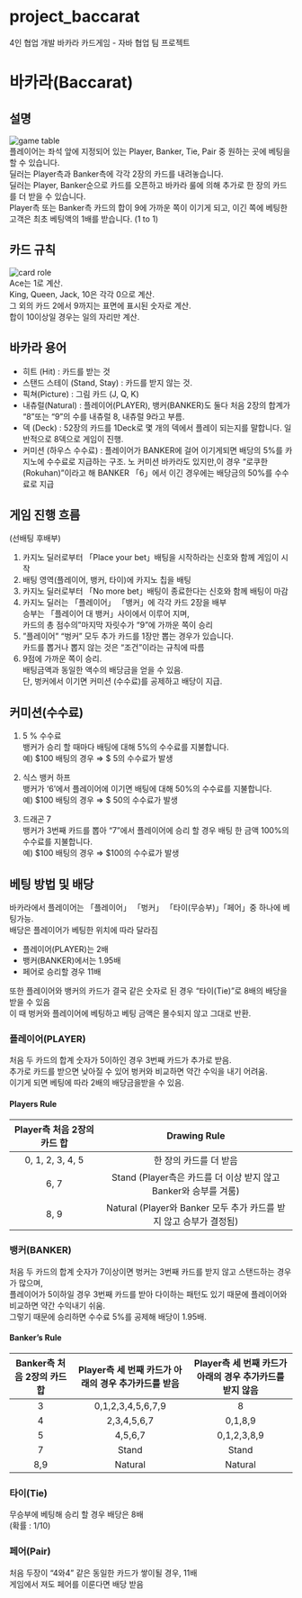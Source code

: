 # project_baccarat
4인 협업 개발 바카라 카드게임 - 자바 협업 팀 프로젝트

# 바카라(Baccarat)
  
## 설명
![game table](https://www.7luck.com/common/images/contents/img_baccarat1.jpg)   
플레이어는 좌석 앞에 지정되어 있는 Player, Banker, Tie, Pair 중 원하는 곳에 베팅을 할 수 있습니다.  
딜러는 Player측과 Banker측에 각각 2장의 카드를 내려놓습니다.  
딜러는 Player, Banker순으로 카드를 오픈하고 바카라 룰에 의해 추가로 한 장의 카드를 더 받을 수 있습니다.  
Player측 또는 Banker측 카드의 합이 9에 가까운 쪽이 이기게 되고, 이긴 쪽에 베팅한 고객은 최초 베팅액의 1배를 받습니다. (1 to 1)

## 카드 규칙
![card role](https://www.7luck.com/common/images/contents/img_baccarat2.jpg)   
Ace는 1로 계산.   
King, Queen, Jack, 10은 각각 0으로 계산.   
그 외의 카드 2에서 9까지는 표면에 표시된 숫자로 계산.   
합이 10이상일 경우는 일의 자리만 계산.   

## 바카라 용어
+ 히트 (Hit) : 카드를 받는 것
+ 스탠드 스테이 (Stand, Stay) : 카드를 받지 않는 것.
+ 픽쳐(Picture) : 그림 카드 (J, Q, K)
+ 내츄럴(Natural) : 플레이어(PLAYER), 뱅커(BANKER)도 둘다 처음 2장의 합계가 “8”또는 “9”의 수를 내츄럴 8, 내츄럴 9라고 부름.
+ 덱 (Deck) : 52장의 카드를 1Deck로 몇 개의 덱에서 플레이 되는지를 말합니다. 일반적으로 8덱으로 게임이 진행.
+ 커미션 (하우스 수수료) : 플레이어가 BANKER에 걸어 이기게되면 배당의 5%를 카지노에 수수료로 지급하는 구조. 노 커미션 바카라도 있지만,이 경우 “로쿠한(Rokuhan)”이라고 해 BANKER 「6」에서 이긴 경우에는 배당금의 50%를 수수료로 지급

## 게임 진행 흐름
(선배팅 후배부)
1. 카지노 딜러로부터 「Place your bet」배팅을 시작하라는 신호와 함께 게임이 시작
2. 배팅 영역(플레이어, 뱅커, 타이)에 카지노 칩을 배팅
3. 카지노 딜러로부터 「No more bet」배팅이 종료한다는 신호와 함께 배팅이 마감
4. 카지노 딜러는 「플레이어」 「뱅커」에 각각 카드 2장을 배부  
   승부는 「플레이어 대 뱅커」사이에서 이루어 지며,   
   카드의 총 점수의”마지막 자릿수가 “9”에 가까운 쪽이 승리
5. ”플레이어” “벙커” 모두 추가 카드를 1장만 뽑는 경우가 있습니다.  
   카드를 뽑거나 뽑지 않는 것은 “조건”이라는 규칙에 따름
6. 9점에 가까운 쪽이 승리.   
   배팅금액과 동일한 액수의 배당금을 얻을 수 있음.  
   단, 벙커에서 이기면 커미션 (수수료)를 공제하고 배당이 지급.
   
## 커미션(수수료)
1. 5 % 수수료   
  뱅커가 승리 할 때마다 배팅에 대해 5%의 수수료를 지불합니다.   
  예) $100 배팅의 경우 ⇒ $ 5의 수수료가 발생   

2. 식스 뱅커 하프   
  뱅커가 ‘6’에서 플레이어에 이기면 배팅에 대해 50%의 수수료를 지불합니다.   
  예) $100 배팅의 경우 ⇒ $ 50의 수수료가 발생   

3. 드래곤 7   
  뱅커가 3번째 카드를 뽑아 “7”에서 플레이어에 승리 할 경우 배팅 한 금액 100%의 수수료를 지불합니다.    
  예) $100 배팅의 경우 ⇒ $100의 수수료가 발생   
  
## 베팅 방법 및 배당
바카라에서 플레이어는 「플레이어」 「벙커」 「타이(무승부)」「페어」중 하나에 베팅가능.   
배당은 플레이어가 베팅한 위치에 따라 달라짐

+ 플레이어(PLAYER)는 2배
+ 뱅커(BANKER)에서는 1.95배
+ 페어로 승리할 경우 11배

또한 플레이어와 뱅커의 카드가 결국 같은 숫자로 된 경우 “타이(Tie)”로 8배의 배당을받을 수 있음   
이 때 벙커와 플레이어에 베팅하고 베팅 금액은 몰수되지 않고 그대로 반환.

### 플레이어(PLAYER)
처음 두 카드의 합계 숫자가 5이하인 경우 3번째 카드가 추가로 받음.  
추가로 카드를 받으면 낮아질 수 있어 벙커와 비교하면 약간 수익을 내기 어려움.  
이기게 되면 베팅에 따라 2배의 배당금을받을 수 있음.

#### Players Rule

| Player측 처음 2장의 카드 합 |                            Drawing Rule                            |
|:---------------------------:|:------------------------------------------------------------------:|
|       0, 1, 2, 3, 4, 5      |                       한 장의 카드를 더 받음                       |
|             6, 7            |  Stand (Player측은 카드를 더 이상 받지 않고 Banker와 승부를 겨룸)  |
|             8, 9            | Natural (Player와 Banker 모두 추가 카드를 받지 않고 승부가 결정됨) |

### 뱅커(BANKER)
처음 두 카드의 합계 숫자가 7이상이면 벙커는 3번째 카드를 받지 않고 스탠드하는 경우가 많으며,  
플레이어가 5이하일 경우 3번째 카드를 받아 다이하는 패턴도 있기 때문에 플레이어와 비교하면 약간 수익내기 쉬움.  
그렇기 때문에 승리하면 수수료 5%를 공제해 배당이 1.95배.

#### Banker’s Rule
| Banker측 처음 2장의 카드 합 | Player측 세 번째 카드가 아래의 경우 추가카드를 받음 | Player측 세 번째 카드가 아래의 경우 추가카드를 받지 않음 |
|:---------------------------:|:---------------------------------------------------:|:--------------------------------------------------------:|
|              3              |                  0,1,2,3,4,5,6,7,9                  |                             8                            |
|              4              |                     2,3,4,5,6,7                     |                          0,1,8,9                         |
|              5              |                       4,5,6,7                       |                        0,1,2,3,8,9                       |
|              7              |                        Stand                        |                           Stand                          |
|             8,9             |                       Natural                       |                          Natural                         |

### 타이(Tie)
무승부에 베팅해 승리 할 경우 배당은 8배  
(확률 : 1/10)

### 페어(Pair)
처음 두장이 “4와4” 같은 동일한 카드가 쌓이될 경우, 11배  
게임에서 져도 페어를 이룬다면 배당 받음
